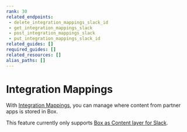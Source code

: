 ```yaml
---
rank: 30
related_endpoints:
 - delete_integration_mappings_slack_id
 - get_integration_mappings_slack
 - post_integration_mappings_slack
 - put_integration_mappings_slack_id
related_guides: []
required_guides: []
related_resources: []
alias_paths: []
---
```


# Integration Mappings

With [Integration Mappings][1], you can manage where content from partner apps
is stored in Box.

This feature currently only supports [Box as Content layer for Slack][2].

[1]: r://integration-mappings/
[2]: https://support.box.com/hc/en-us/articles/4415585987859-Box-as-the-Content-Layer-for-Slack